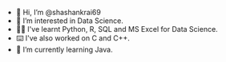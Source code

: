 - 👋 Hi, I’m @shashankrai69
- 👀 I’m interested in Data Science.
- 👨‍💻 I've learnt Python, R, SQL and MS Excel for Data Science.
- ⌨️ I've also worked on C and C++.
- 🌱 I’m currently learning Java.
<!---
shashankrai69/shashankrai69 is a ✨ special ✨ repository because its `README.md` (this file) appears on your GitHub profile.
You can click the Preview link to take a look at your changes.
--->
